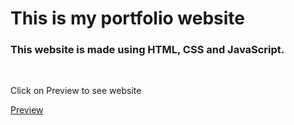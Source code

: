 
<h1>This is my portfolio website</h1>

<h3>This website is made using HTML, CSS and JavaScript.</h3><br>

<p>Click on Preview to see website</p>
<a href="https://atulsinghportfolio.netlify.app" target="_blank">Preview</a> 

